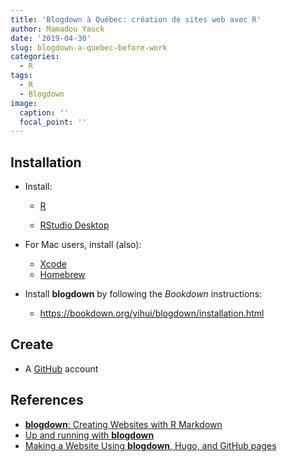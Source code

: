```yaml
---
title: 'Blogdown à Québec: création de sites web avec R'
author: Mamadou Yauck
date: '2019-04-30'
slug: blogdown-a-quebec-before-work
categories:
  - R
tags:
  - R
  - Blogdown
image:
  caption: ''
  focal_point: ''
---
```


## Installation

- Install:

    * [R](https://cran.cnr.berkeley.edu) 

    * [RStudio Desktop](https://www.rstudio.com/products/rstudio/download/)
    
    
- For Mac users, install (also):

    * [Xcode](https://developer.apple.com/xcode/)
    * [Homebrew](https://brew.sh)



- Install **blogdown** by following the *Bookdown* instructions:

    * https://bookdown.org/yihui/blogdown/installation.html


## Create

- A [GitHub](https://github.com) account

## References


- [**blogdown**: Creating Websites with R Markdown](https://bookdown.org/yihui/blogdown/) 
- [Up and running with **blogdown**](https://alison.rbind.io/post/up-and-running-with-blogdown/) 
- [Making a Website Using **blogdown**, Hugo, and GitHub pages](https://proquestionasker.github.io/blog/Making_Site/)



